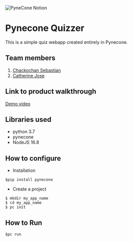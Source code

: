 ![PyneCone Notion](https://github.com/TH-Activities/saturday-hack-night-template/assets/64391274/1e2cbdc1-829f-409a-8d13-03648d912472)


# Pynecone Quizzer
This is a simple quiz webapp created entirely in Pynecone.
## Team members
1. [Chackochan Sebastian](https://github.com/Chackoseb)
2. [Catherine Jose](https://github.com/cath0806)
## Link to product walkthrough
[Demo video](https://www.loom.com/share/21785aee7b4c47a8993d26f509ea683c)
## Libraries used
- python 3.7
- pynecone
- NodeJS 16.8
## How to configure
- Installation
```
$pip install pynecone
```
- Create a project
```
$ mkdir my_app_name
$ cd my_app_name
$ pc init
```
## How to Run
```
$pc run
```
